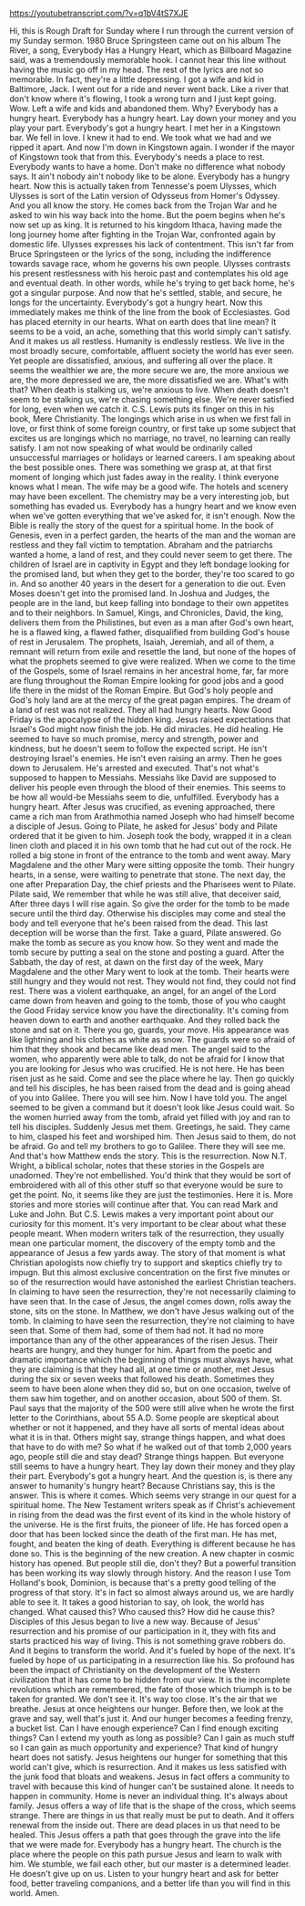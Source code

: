 https://youtubetranscript.com/?v=q1bV4tS7XJE

 Hi, this is Rough Draft for Sunday where I run through the current version of my Sunday sermon. 1980 Bruce Springsteen came out on his album The River, a song, Everybody Has a Hungry Heart, which as Billboard Magazine said, was a tremendously memorable hook. I cannot hear this line without having the music go off in my head. The rest of the lyrics are not so memorable. In fact, they're a little depressing. I got a wife and kid in Baltimore, Jack. I went out for a ride and never went back. Like a river that don't know where it's flowing, I took a wrong turn and I just kept going. Wow. Left a wife and kids and abandoned them. Why? Everybody has a hungry heart. Everybody has a hungry heart. Lay down your money and you play your part. Everybody's got a hungry heart. I met her in a Kingstown bar. We fell in love. I knew it had to end. We took what we had and we ripped it apart. And now I'm down in Kingstown again. I wonder if the mayor of Kingstown took that from this. Everybody's needs a place to rest. Everybody wants to have a home. Don't make no difference what nobody says. It ain't nobody ain't nobody like to be alone. Everybody has a hungry heart. Now this is actually taken from Tennesse's poem Ulysses, which Ulysses is sort of the Latin version of Odysseus from Homer's Odyssey. And you all know the story. He comes back from the Trojan War and he asked to win his way back into the home. But the poem begins when he's now set up as king. It is returned to his kingdom Ithaca, having made the long journey home after fighting in the Trojan War, confronted again by domestic life. Ulysses expresses his lack of contentment. This isn't far from Bruce Springsteen or the lyrics of the song, including the indifference towards savage race, whom he governs his own people. Ulysses contrasts his present restlessness with his heroic past and contemplates his old age and eventual death. In other words, while he's trying to get back home, he's got a singular purpose. And now that he's settled, stable, and secure, he longs for the uncertainty. Everybody's got a hungry heart. Now this immediately makes me think of the line from the book of Ecclesiastes. God has placed eternity in our hearts. What on earth does that line mean? It seems to be a void, an ache, something that this world simply can't satisfy. And it makes us all restless. Humanity is endlessly restless. We live in the most broadly secure, comfortable, affluent society the world has ever seen. Yet people are dissatisfied, anxious, and suffering all over the place. It seems the wealthier we are, the more secure we are, the more anxious we are, the more depressed we are, the more dissatisfied we are. What's with that? When death is stalking us, we're anxious to live. When death doesn't seem to be stalking us, we're chasing something else. We're never satisfied for long, even when we catch it. C.S. Lewis puts its finger on this in his book, Mere Christianity. The longings which arise in us when we first fall in love, or first think of some foreign country, or first take up some subject that excites us are longings which no marriage, no travel, no learning can really satisfy. I am not now speaking of what would be ordinarily called unsuccessful marriages or holidays or learned careers. I am speaking about the best possible ones. There was something we grasp at, at that first moment of longing which just fades away in the reality. I think everyone knows what I mean. The wife may be a good wife. The hotels and scenery may have been excellent. The chemistry may be a very interesting job, but something has evaded us. Everybody has a hungry heart and we know even when we've gotten everything that we've asked for, it isn't enough. Now the Bible is really the story of the quest for a spiritual home. In the book of Genesis, even in a perfect garden, the hearts of the man and the woman are restless and they fall victim to temptation. Abraham and the patriarchs wanted a home, a land of rest, and they could never seem to get there. The children of Israel are in captivity in Egypt and they left bondage looking for the promised land, but when they get to the border, they're too scared to go in. And so another 40 years in the desert for a generation to die out. Even Moses doesn't get into the promised land. In Joshua and Judges, the people are in the land, but keep falling into bondage to their own appetites and to their neighbors. In Samuel, Kings, and Chronicles, David, the king, delivers them from the Philistines, but even as a man after God's own heart, he is a flawed king, a flawed father, disqualified from building God's house of rest in Jerusalem. The prophets, Isaiah, Jeremiah, and all of them, a remnant will return from exile and resettle the land, but none of the hopes of what the prophets seemed to give were realized. When we come to the time of the Gospels, some of Israel remains in her ancestral home, far, far more are flung throughout the Roman Empire looking for good jobs and a good life there in the midst of the Roman Empire. But God's holy people and God's holy land are at the mercy of the great pagan empires. The dream of a land of rest was not realized. They all had hungry hearts. Now Good Friday is the apocalypse of the hidden king. Jesus raised expectations that Israel's God might now finish the job. He did miracles. He did healing. He seemed to have so much promise, mercy and strength, power and kindness, but he doesn't seem to follow the expected script. He isn't destroying Israel's enemies. He isn't even raising an army. Then he goes down to Jerusalem. He's arrested and executed. That's not what's supposed to happen to Messiahs. Messiahs like David are supposed to deliver his people even through the blood of their enemies. This seems to be how all would-be Messiahs seem to die, unfulfilled. Everybody has a hungry heart. After Jesus was crucified, as evening approached, there came a rich man from Arathmothia named Joseph who had himself become a disciple of Jesus. Going to Pilate, he asked for Jesus' body and Pilate ordered that it be given to him. Joseph took the body, wrapped it in a clean linen cloth and placed it in his own tomb that he had cut out of the rock. He rolled a big stone in front of the entrance to the tomb and went away. Mary Magdalene and the other Mary were sitting opposite the tomb. Their hungry hearts, in a sense, were waiting to penetrate that stone. The next day, the one after Preparation Day, the chief priests and the Pharisees went to Pilate. Pilate said, We remember that while he was still alive, that deceiver said, After three days I will rise again. So give the order for the tomb to be made secure until the third day. Otherwise his disciples may come and steal the body and tell everyone that he's been raised from the dead. This last deception will be worse than the first. Take a guard, Pilate answered. Go make the tomb as secure as you know how. So they went and made the tomb secure by putting a seal on the stone and posting a guard. After the Sabbath, the day of rest, at dawn on the first day of the week, Mary Magdalene and the other Mary went to look at the tomb. Their hearts were still hungry and they would not rest. They would not find, they could not find rest. There was a violent earthquake, an angel, for an angel of the Lord came down from heaven and going to the tomb, those of you who caught the Good Friday service know you have the directionality. It's coming from heaven down to earth and another earthquake. And they rolled back the stone and sat on it. There you go, guards, your move. His appearance was like lightning and his clothes as white as snow. The guards were so afraid of him that they shook and became like dead men. The angel said to the women, who apparently were able to talk, do not be afraid for I know that you are looking for Jesus who was crucified. He is not here. He has been risen just as he said. Come and see the place where he lay. Then go quickly and tell his disciples, he has been raised from the dead and is going ahead of you into Galilee. There you will see him. Now I have told you. The angel seemed to be given a command but it doesn't look like Jesus could wait. So the women hurried away from the tomb, afraid yet filled with joy and ran to tell his disciples. Suddenly Jesus met them. Greetings, he said. They came to him, clasped his feet and worshiped him. Then Jesus said to them, do not be afraid. Go and tell my brothers to go to Galilee. There they will see me. And that's how Matthew ends the story. This is the resurrection. Now N.T. Wright, a biblical scholar, notes that these stories in the Gospels are unadorned. They're not embellished. You'd think that they would be sort of embroidered with all of this other stuff so that everyone would be sure to get the point. No, it seems like they are just the testimonies. Here it is. More stories and more stories will continue after that. You can read Mark and Luke and John. But C.S. Lewis makes a very important point about our curiosity for this moment. It's very important to be clear about what these people meant. When modern writers talk of the resurrection, they usually mean one particular moment, the discovery of the empty tomb and the appearance of Jesus a few yards away. The story of that moment is what Christian apologists now chiefly try to support and skeptics chiefly try to impugn. But this almost exclusive concentration on the first five minutes or so of the resurrection would have astonished the earliest Christian teachers. In claiming to have seen the resurrection, they're not necessarily claiming to have seen that. In the case of Jesus, the angel comes down, rolls away the stone, sits on the stone. In Matthew, we don't have Jesus walking out of the tomb. In claiming to have seen the resurrection, they're not claiming to have seen that. Some of them had, some of them had not. It had no more importance than any of the other appearances of the risen Jesus. Their hearts are hungry, and they hunger for him. Apart from the poetic and dramatic importance which the beginning of things must always have, what they are claiming is that they had all, at one time or another, met Jesus during the six or seven weeks that followed his death. Sometimes they seem to have been alone when they did so, but on one occasion, twelve of them saw him together, and on another occasion, about 500 of them. St. Paul says that the majority of the 500 were still alive when he wrote the first letter to the Corinthians, about 55 A.D. Some people are skeptical about whether or not it happened, and they have all sorts of mental ideas about what it is in that. Others might say, strange things happen, and what does that have to do with me? So what if he walked out of that tomb 2,000 years ago, people still die and stay dead? Strange things happen. But everyone still seems to have a hungry heart. They lay down their money and they play their part. Everybody's got a hungry heart. And the question is, is there any answer to humanity's hungry heart? Because Christians say, this is the answer. This is where it comes. Which seems very strange in our quest for a spiritual home. The New Testament writers speak as if Christ's achievement in rising from the dead was the first event of its kind in the whole history of the universe. He is the first fruits, the pioneer of life. He has forced open a door that has been locked since the death of the first man. He has met, fought, and beaten the king of death. Everything is different because he has done so. This is the beginning of the new creation. A new chapter in cosmic history has opened. But people still die, don't they? But a powerful transition has been working its way slowly through history. And the reason I use Tom Holland's book, Dominion, is because that's a pretty good telling of the progress of that story. It's in fact so almost always around us, we are hardly able to see it. It takes a good historian to say, oh look, the world has changed. What caused this? Who caused this? How did he cause this? Disciples of this Jesus began to live a new way. Because of Jesus' resurrection and his promise of our participation in it, they with fits and starts practiced his way of living. This is not something grave robbers do. And it begins to transform the world. And it's fueled by hope of the next. It's fueled by hope of us participating in a resurrection like his. So profound has been the impact of Christianity on the development of the Western civilization that it has come to be hidden from our view. It is the incomplete revolutions which are remembered, the fate of those which triumph is to be taken for granted. We don't see it. It's way too close. It's the air that we breathe. Jesus at once heightens our hunger. Before then, we look at the grave and say, well that's just it. And our hunger becomes a feeding frenzy, a bucket list. Can I have enough experience? Can I find enough exciting things? Can I extend my youth as long as possible? Can I gain as much stuff so I can gain as much opportunity and experience? That kind of hungry heart does not satisfy. Jesus heightens our hunger for something that this world can't give, which is resurrection. And it makes us less satisfied with the junk food that bloats and weakens. Jesus in fact offers a community to travel with because this kind of hunger can't be sustained alone. It needs to happen in community. Home is never an individual thing. It's always about family. Jesus offers a way of life that is the shape of the cross, which seems strange. There are things in us that really must be put to death. And it offers renewal from the inside out. There are dead places in us that need to be healed. This Jesus offers a path that goes through the grave into the life that we were made for. Everybody has a hungry heart. The church is the place where the people on this path pursue Jesus and learn to walk with him. We stumble, we fail each other, but our master is a determined leader. He doesn't give up on us. Listen to your hungry heart and ask for better food, better traveling companions, and a better life than you will find in this world. Amen.